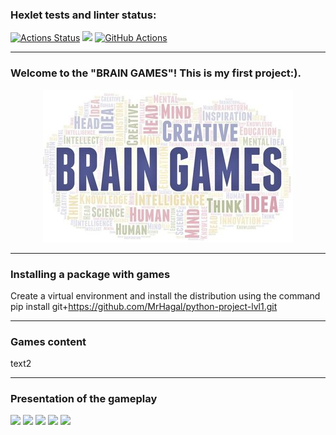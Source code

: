 ### Hexlet tests and linter status:

[![Actions Status](https://github.com/MrHagal/python-project-lvl1/workflows/hexlet-check/badge.svg)](https://github.com/MrHagal/python-project-lvl1/actions)
<a href="https://codeclimate.com/github/codeclimate/codeclimate/maintainability"><img src="https://api.codeclimate.com/v1/badges/a99a88d28ad37a79dbf6/maintainability" /></a>
[![GitHub Actions](https://github.com/MrHagal/python-project-lvl1/actions/workflows/github-actions.yml/badge.svg)](https://github.com/MrHagal/python-project-lvl1/actions/workflows/github-actions.yml)
______

### Welcome to the "BRAIN GAMES"! This is my first project:).

<p align="center">
  <a href="https://github.com/MrHagal/python-project-lvl1">
    <img src="https://github.com/MrHagal/python-project-lvl1/blob/main/brain-games.jpg"
         alt="My First Project">
  </a>
</p>

_______

### Installing a package with games

Create a virtual environment and install the distribution using the command
pip install git+https://github.com/MrHagal/python-project-lvl1.git
_______

### Games content

text2

_____

### Presentation of the gameplay

<a href="https://asciinema.org/a/CU26pfGKEtICfFYQLTcLlZGgP" target="_blank"><img src="https://asciinema.org/a/CU26pfGKEtICfFYQLTcLlZGgP.svg" /></a>
<a href="https://asciinema.org/a/R5ejiZqLKVd0xE9PUrrGUVTqx" target="_blank"><img src="https://asciinema.org/a/R5ejiZqLKVd0xE9PUrrGUVTqx.svg" /></a>
<a href="https://asciinema.org/a/oda62H5Je1DMHRXtszn3JDAGV" target="_blank"><img src="https://asciinema.org/a/oda62H5Je1DMHRXtszn3JDAGV.svg" /></a>
<a href="https://asciinema.org/a/NGILC2Pv514bdb9Iq8DRmo6uC" target="_blank"><img src="https://asciinema.org/a/NGILC2Pv514bdb9Iq8DRmo6uC.svg" /></a>
<a href="https://asciinema.org/a/TJEAv9Hn592Q4kxHkTHddqCGK" target="_blank"><img src="https://asciinema.org/a/TJEAv9Hn592Q4kxHkTHddqCGK.svg" /></a>
